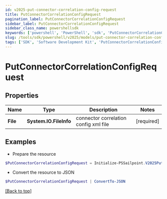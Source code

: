 ```yaml
---
id: v2025-put-connector-correlation-config-request
title: PutConnectorCorrelationConfigRequest
pagination_label: PutConnectorCorrelationConfigRequest
sidebar_label: PutConnectorCorrelationConfigRequest
sidebar_class_name: powershellsdk
keywords: ['powershell', 'PowerShell', 'sdk', 'PutConnectorCorrelationConfigRequest', 'V2025PutConnectorCorrelationConfigRequest'] 
slug: /tools/sdk/powershell/v2025/models/put-connector-correlation-config-request
tags: ['SDK', 'Software Development Kit', 'PutConnectorCorrelationConfigRequest', 'V2025PutConnectorCorrelationConfigRequest']
---
```



# PutConnectorCorrelationConfigRequest

## Properties

Name | Type | Description | Notes
------------ | ------------- | ------------- | -------------
**File** | **System.IO.FileInfo** | connector correlation config xml file | [required]

## Examples

- Prepare the resource
```powershell
$PutConnectorCorrelationConfigRequest = Initialize-PSSailpoint.V2025PutConnectorCorrelationConfigRequest  -File null
```

- Convert the resource to JSON
```powershell
$PutConnectorCorrelationConfigRequest | ConvertTo-JSON
```


[[Back to top]](#) 

